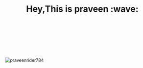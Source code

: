 <h1 align="center">Hey,This is praveen :wave:</h1>
<h3 align="center"></h3>
<br><br><br><br><br><br><br>
<img  margin="30px"src="https://github-readme-streak-stats.herokuapp.com/?user=praveenrider784&theme=dark" alt="praveenrider784" />







